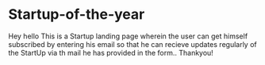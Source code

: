 # Startup-of-the-year

Hey hello
This is a Startup landing page wherein the user can get himself subscribed by entering his email so that he can recieve updates regularly of the StartUp via th mail he has provided in the form..
Thankyou!
